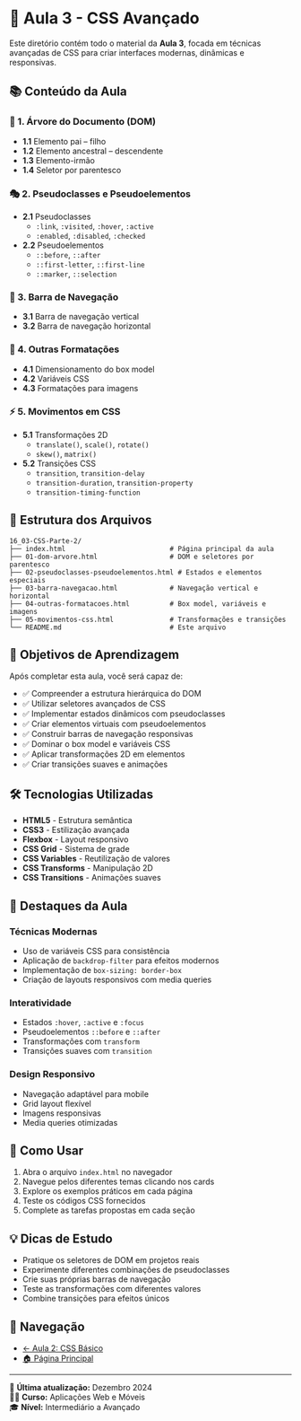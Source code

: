 # 🚀 Aula 3 - CSS Avançado

Este diretório contém todo o material da **Aula 3**, focada em técnicas avançadas de CSS para criar interfaces modernas, dinâmicas e responsivas.

## 📚 Conteúdo da Aula

### 🌳 1. Árvore do Documento (DOM)
- **1.1** Elemento pai – filho
- **1.2** Elemento ancestral – descendente
- **1.3** Elemento-irmão
- **1.4** Seletor por parentesco

### 🎭 2. Pseudoclasses e Pseudoelementos
- **2.1** Pseudoclasses
  - `:link`, `:visited`, `:hover`, `:active`
  - `:enabled`, `:disabled`, `:checked`
- **2.2** Pseudoelementos
  - `::before`, `::after`
  - `::first-letter`, `::first-line`
  - `::marker`, `::selection`

### 🧭 3. Barra de Navegação
- **3.1** Barra de navegação vertical
- **3.2** Barra de navegação horizontal

### 🎨 4. Outras Formatações
- **4.1** Dimensionamento do box model
- **4.2** Variáveis CSS
- **4.3** Formatações para imagens

### ⚡ 5. Movimentos em CSS
- **5.1** Transformações 2D
  - `translate()`, `scale()`, `rotate()`
  - `skew()`, `matrix()`
- **5.2** Transições CSS
  - `transition`, `transition-delay`
  - `transition-duration`, `transition-property`
  - `transition-timing-function`

## 📁 Estrutura dos Arquivos

```
16_03-CSS-Parte-2/
├── index.html                          # Página principal da aula
├── 01-dom-arvore.html                  # DOM e seletores por parentesco
├── 02-pseudoclasses-pseudoelementos.html # Estados e elementos especiais
├── 03-barra-navegacao.html             # Navegação vertical e horizontal
├── 04-outras-formatacoes.html          # Box model, variáveis e imagens
├── 05-movimentos-css.html              # Transformações e transições
└── README.md                           # Este arquivo
```

## 🎯 Objetivos de Aprendizagem

Após completar esta aula, você será capaz de:

- ✅ Compreender a estrutura hierárquica do DOM
- ✅ Utilizar seletores avançados de CSS
- ✅ Implementar estados dinâmicos com pseudoclasses
- ✅ Criar elementos virtuais com pseudoelementos
- ✅ Construir barras de navegação responsivas
- ✅ Dominar o box model e variáveis CSS
- ✅ Aplicar transformações 2D em elementos
- ✅ Criar transições suaves e animações

## 🛠️ Tecnologias Utilizadas

- **HTML5** - Estrutura semântica
- **CSS3** - Estilização avançada
- **Flexbox** - Layout responsivo
- **CSS Grid** - Sistema de grade
- **CSS Variables** - Reutilização de valores
- **CSS Transforms** - Manipulação 2D
- **CSS Transitions** - Animações suaves

## 🌟 Destaques da Aula

### Técnicas Modernas
- Uso de variáveis CSS para consistência
- Aplicação de `backdrop-filter` para efeitos modernos
- Implementação de `box-sizing: border-box`
- Criação de layouts responsivos com media queries

### Interatividade
- Estados `:hover`, `:active` e `:focus`
- Pseudoelementos `::before` e `::after`
- Transformações com `transform`
- Transições suaves com `transition`

### Design Responsivo
- Navegação adaptável para mobile
- Grid layout flexível
- Imagens responsivas
- Media queries otimizadas

## 🚀 Como Usar

1. Abra o arquivo `index.html` no navegador
2. Navegue pelos diferentes temas clicando nos cards
3. Explore os exemplos práticos em cada página
4. Teste os códigos CSS fornecidos
5. Complete as tarefas propostas em cada seção

## 💡 Dicas de Estudo

- Pratique os seletores de DOM em projetos reais
- Experimente diferentes combinações de pseudoclasses
- Crie suas próprias barras de navegação
- Teste as transformações com diferentes valores
- Combine transições para efeitos únicos

## 🔗 Navegação

- [← Aula 2: CSS Básico](../16_02-CSS/)
- [🏠 Página Principal](../)

---

📅 **Última atualização:** Dezembro 2024  
👨‍💻 **Curso:** Aplicações Web e Móveis  
🎓 **Nível:** Intermediário a Avançado 